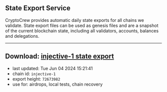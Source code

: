 ## State Export Service
CryptoCrew provides automatic daily state exports for all chains we validate. State export files can be used as genesis files and are a snapshot of the current blockchain state, including all validators, accounts, balances and delegations.

---
**Download: [injective-1 state export](https://dl-eu2.ccvalidators.com/SERVICE/injective/injective-1_export_72673982.json)**
---

- last updated: Tue Jun 04 2024 15:21:41
- chain id: `injective-1`
- export height: `72673982`
- use for: airdrops, local tests, chain recovery
